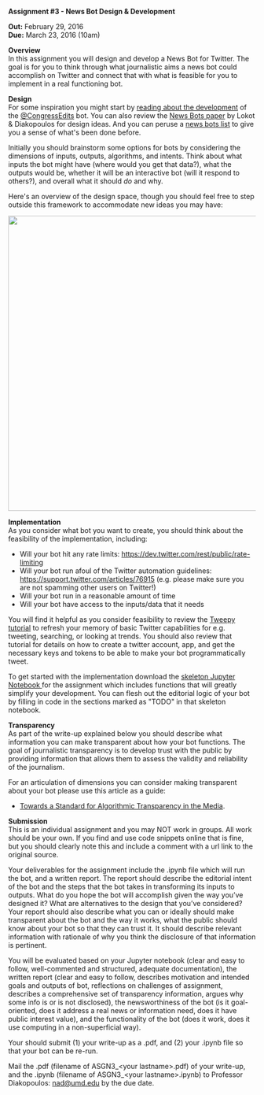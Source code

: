 **Assignment #3 - News Bot Design & Development**

**Out:** February 29, 2016  
**Due:** March 23, 2016 (10am)  

**Overview**  
In this assignment you will design and develop a News Bot for Twitter. The goal is for you to think through what journalistic aims a news bot could accomplish on Twitter and connect that with what is feasible for you to implement in a real functioning bot. 

**Design**  
For some inspiration you might start by [reading about the development](https://source.opennews.org/en-US/learning/automating-transparency/) of the [@CongressEdits](https://twitter.com/congressedits) bot. You can also review the [News Bots paper](http://www.nickdiakopoulos.com/wp-content/uploads/2011/07/newsbots_final.pdf) by Lokot & Diakopoulos for design ideas. And you can peruse a [news bots list](https://twitter.com/ndiakopoulos/lists/news-bots) to give you a sense of what's been done before. 

Initially you should brainstorm some options for bots by considering the dimensions of inputs, outputs, algorithms, and intents. Think about what inputs the bot might have (where would you get that data?), what the outputs would be, whether it will be an interactive bot (will it respond to others?), and overall what it should *do* and why. 

Here's an overview of the design space, though you should feel free to step outside this framework to accommodate new ideas you may have:

<img src="https://github.com/comp-journalism/UMD-J479V-J779V-Spring2016/blob/master/Asgn3/newsbot-design.png" width = "600" style="display: block; margin-left: auto; margin-right: auto;">

**Implementation**  
As you consider what bot you want to create, you should think about the feasibility of the implementation, including:
- Will your bot hit any rate limits: https://dev.twitter.com/rest/public/rate-limiting
- Will your bot run afoul of the Twitter automation guidelines: https://support.twitter.com/articles/76915 (e.g. please make sure you are not spamming other users on Twitter!)
- Will your bot run in a reasonable amount of time
- Will your bot have access to the inputs/data that it needs

You will find it helpful as you consider feasibility to review the [Tweepy tutorial](https://github.com/comp-journalism/UMD-J479V-J779V-Spring2016/blob/master/Weekly/Week_5/Tweepy-skeleton.ipynb) to refresh your memory of basic Twitter capabilities for e.g. tweeting, searching, or looking at trends. You should also review that tutorial for details on how to create a twitter account, app, and get the necessary keys and tokens to be able to make your bot programmatically tweet. 

To get started with the implementation download the [skeleton Jupyter Notebook ](https://github.com/comp-journalism/UMD-J479V-J779V-Spring2016/blob/master/Asgn3/bot-skeleton.ipynb)for the assignment which includes functions that will greatly simplify your development. You can flesh out the editorial logic of your bot by filling in code in the sections marked as "TODO" in that skeleton notebook. 

**Transparency**  
As part of the write-up explained below you should describe what information you can make transparent about how your bot functions. The goal of journalistic transparency is to develop trust with the public by providing information that allows them to assess the validity and reliability of the journalism. 

For an articulation of dimensions you can consider making transparent about your bot please use this article as a guide:
- [Towards a Standard for Algorithmic Transparency in the Media](http://towcenter.org/towards-a-standard-for-algorithmic-transparency-in-the-media/). 

**Submission**  
This is an individual assignment and you may NOT work in groups. All work should be your own. If you find and use code snippets online that is fine, but you should clearly note this and include a comment with a url link to the original source. 

Your deliverables for the assignment include the .ipynb file which will run the bot, and a written report. The report should describe the editorial intent of the bot and the steps that the bot takes in transforming its inputs to outputs. What do you hope the bot will accomplish given the way you’ve designed it? What are alternatives to the design that you’ve considered? Your report should also describe what you can or ideally should make transparent about the bot and the way it works, what the public should know about your bot so that they can trust it. It should describe relevant information with rationale of why you think the disclosure of that information is pertinent.

You will be evaluated based on your Jupyter notebook (clear and easy to follow, well-commented and structured, adequate documentation), the written report (clear and easy to follow, describes motivation and intended goals and outputs of bot, reflections on challenges of assignment, describes a comprehensive set of transparency information, argues why some info is or is not disclosed), the newsworthiness of the bot (is it goal-oriented, does it address a real news or information need, does it have public interest value), and the functionality of the bot (does it work, does it use computing in a non-superficial way). 

Your should submit (1) your write-up as a .pdf, and (2) your .ipynb file so that your bot can be re-run. 

Mail the .pdf (filename of ASGN3_\<your lastname\>.pdf) of your write-up, and the .ipynb (filename of ASGN3_\<your lastname\>.ipynb) to Professor Diakopoulos: nad@umd.edu by the due date. 
